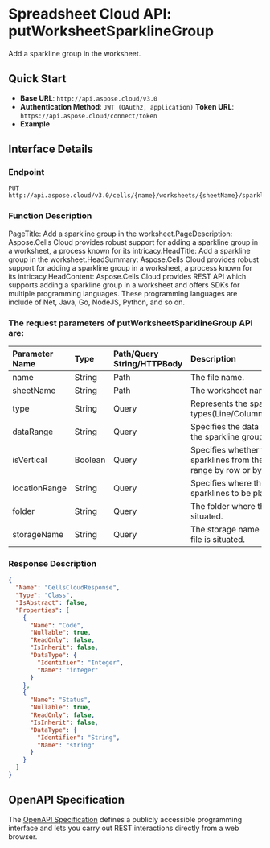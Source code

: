 # **Spreadsheet Cloud API: putWorksheetSparklineGroup**

Add a sparkline group in the worksheet. 

## **Quick Start**

- **Base URL**: `http://api.aspose.cloud/v3.0`
- **Authentication Method**: `JWT (OAuth2, application)`  **Token URL**: `https://api.aspose.cloud/connect/token`
- **Example** 
<script src="https://gist.github.com/aspose-cells-cloud-gists/8a5b324fdf3e574dbd747c1a1e24b05d.js?file=Example30_PutWorksheetSparklineGroup.cs"></script>

## **Interface Details**

### **Endpoint** 

```
PUT http://api.aspose.cloud/v3.0/cells/{name}/worksheets/{sheetName}/sparklineGroups
```

### **Function Description**
PageTitle: Add a sparkline group in the worksheet.PageDescription: Aspose.Cells Cloud provides robust support for adding a sparkline group in a worksheet, a process known for its intricacy.HeadTitle: Add a sparkline group in the worksheet.HeadSummary: Aspose.Cells Cloud provides robust support for adding a sparkline group in a worksheet, a process known for its intricacy.HeadContent: Aspose.Cells Cloud provides REST API which supports adding a sparkline group in a worksheet and offers SDKs for multiple programming languages. These programming languages are include of Net, Java, Go, NodeJS, Python, and so on.

### The request parameters of **putWorksheetSparklineGroup** API are: 

| Parameter Name | Type | Path/Query String/HTTPBody | Description | 
| :- | :- | :- |:- | 
|name|String|Path|The file name.|
|sheetName|String|Path|The worksheet name.|
|type|String|Query|Represents the sparkline types(Line/Column/Stacked).|
|dataRange|String|Query|Specifies the data range of the sparkline group.|
|isVertical|Boolean|Query|Specifies whether to plot the sparklines from the data range by row or by column.|
|locationRange|String|Query|Specifies where the sparklines to be placed.|
|folder|String|Query|The folder where the file is situated.|
|storageName|String|Query|The storage name where the file is situated.|


### **Response Description**
```json
{
  "Name": "CellsCloudResponse",
  "Type": "Class",
  "IsAbstract": false,
  "Properties": [
    {
      "Name": "Code",
      "Nullable": true,
      "ReadOnly": false,
      "IsInherit": false,
      "DataType": {
        "Identifier": "Integer",
        "Name": "integer"
      }
    },
    {
      "Name": "Status",
      "Nullable": true,
      "ReadOnly": false,
      "IsInherit": false,
      "DataType": {
        "Identifier": "String",
        "Name": "string"
      }
    }
  ]
}
```

## OpenAPI Specification

The [OpenAPI Specification](https://reference.aspose.cloud/cells/#/SparklineGroupsController/PutWorksheetSparklineGroup) defines a publicly accessible programming interface and lets you carry out REST interactions directly from a web browser.

